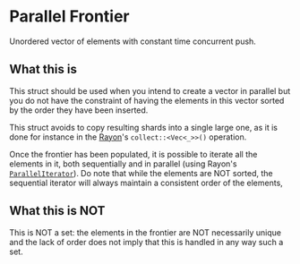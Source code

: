 # Parallel Frontier

Unordered vector of elements with constant time concurrent push.

## What this is

This struct should be used when you intend to create a vector in parallel but you
do not have the constraint of having the elements in this vector sorted by the
order they have been inserted.

This struct avoids to copy resulting shards into a single large one,
as it is done for instance in the [Rayon](https://docs.rs/rayon/latest/rayon/)'s `collect::<Vec<_>>()`
operation.

Once the frontier has been populated, it is possible to iterate all the elements in it,
both sequentially and in parallel (using Rayon's [`ParallelIterator`](https://docs.rs/rayon/latest/rayon/iter/trait.ParallelIterator.html)). Do note that while the elements are NOT sorted, the sequential iterator
will always maintain a consistent order of the elements,

## What this is NOT

This is NOT a set: the elements in the frontier are NOT necessarily unique and
the lack of order does not imply that this is handled in any way such a set.
